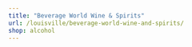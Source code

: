```yaml
---
title: "Beverage World Wine & Spirits"
url: /louisville/beverage-world-wine-and-spirits/
shop: alcohol
---
```

